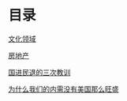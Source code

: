 # 目录
[文化领域](https://github.com/The-Run-Philosophy-Organization/run/blob/main/%E7%BB%8F%E6%B5%8E%E9%97%AE%E9%A2%98%E7%9B%B8%E5%85%B3/%E6%96%87%E5%8C%96%E9%A2%86%E5%9F%9F.md)

[房地产](房地产)

[国进民退的三次教训](国进民退的三次教训.md)

[为什么我们的内需没有美国那么旺盛](为什么我们的内需没有美国那么旺盛.md)
